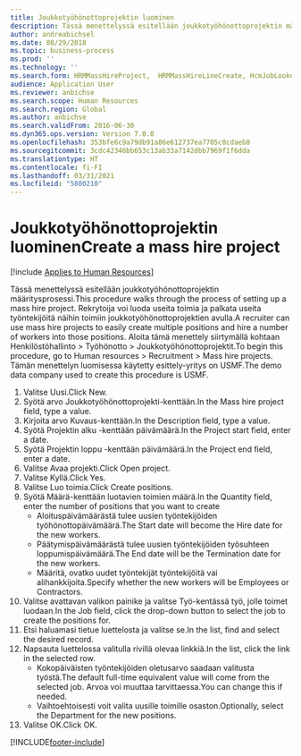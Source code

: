```yaml
---
title: Joukkotyöhönottoprojektin luominen
description: Tässä menettelyssä esitellään joukkotyöhönottoprojektin määritysprosessi.
author: andreabichsel
ms.date: 08/29/2018
ms.topic: business-process
ms.prod: ''
ms.technology: ''
ms.search.form: HRMMassHireProject,  HRMMassHireLineCreate, HcmJobLookup, HcmPersonnelManagementWorkspace
audience: Application User
ms.reviewer: anbichse
ms.search.scope: Human Resources
ms.search.region: Global
ms.author: anbichse
ms.search.validFrom: 2016-06-30
ms.dyn365.ops.version: Version 7.0.0
ms.openlocfilehash: 353bfe6c9a79db91a86e612737ea7705c8cdaeb8
ms.sourcegitcommit: 3cdc42346bb653c13ab33a7142dbb7969f1f6dda
ms.translationtype: HT
ms.contentlocale: fi-FI
ms.lasthandoff: 03/31/2021
ms.locfileid: "5800210"
---
```

# <a name="create-a-mass-hire-project"></a><span data-ttu-id="c4735-103">Joukkotyöhönottoprojektin luominen</span><span class="sxs-lookup"><span data-stu-id="c4735-103">Create a mass hire project</span></span>

[!include [Applies to Human Resources](../includes/applies-to-hr.md)]



<span data-ttu-id="c4735-104">Tässä menettelyssä esitellään joukkotyöhönottoprojektin määritysprosessi.</span><span class="sxs-lookup"><span data-stu-id="c4735-104">This procedure walks through the process of setting up a mass hire project.</span></span> <span data-ttu-id="c4735-105">Rekrytoija voi luoda useita toimia ja palkata useita työntekijöitä näihin toimiin joukkotyöhönottoprojektien avulla.</span><span class="sxs-lookup"><span data-stu-id="c4735-105">A recruiter can use mass hire projects to easily create multiple positions and hire a number of workers into those positions.</span></span> <span data-ttu-id="c4735-106">Aloita tämä menettely siirtymällä kohtaan Henkilöstöhallinto > Työhönotto > Joukkotyöhönottoprojektit.</span><span class="sxs-lookup"><span data-stu-id="c4735-106">To begin this procedure, go to Human resources > Recruitment > Mass hire projects.</span></span> <span data-ttu-id="c4735-107">Tämän menettelyn luomisessa käytetty esittely-yritys on USMF.</span><span class="sxs-lookup"><span data-stu-id="c4735-107">The demo data company used to create this procedure is USMF.</span></span>

1. <span data-ttu-id="c4735-108">Valitse Uusi.</span><span class="sxs-lookup"><span data-stu-id="c4735-108">Click New.</span></span>
2. <span data-ttu-id="c4735-109">Syötä arvo Joukkotyöhönottoprojekti-kenttään.</span><span class="sxs-lookup"><span data-stu-id="c4735-109">In the Mass hire project field, type a value.</span></span>
3. <span data-ttu-id="c4735-110">Kirjoita arvo Kuvaus-kenttään.</span><span class="sxs-lookup"><span data-stu-id="c4735-110">In the Description field, type a value.</span></span>
4. <span data-ttu-id="c4735-111">Syötä Projektin alku -kenttään päivämäärä.</span><span class="sxs-lookup"><span data-stu-id="c4735-111">In the Project start field, enter a date.</span></span>
5. <span data-ttu-id="c4735-112">Syötä Projektin loppu -kenttään päivämäärä.</span><span class="sxs-lookup"><span data-stu-id="c4735-112">In the Project end field, enter a date.</span></span>
6. <span data-ttu-id="c4735-113">Valitse Avaa projekti.</span><span class="sxs-lookup"><span data-stu-id="c4735-113">Click Open project.</span></span>
7. <span data-ttu-id="c4735-114">Valitse Kyllä.</span><span class="sxs-lookup"><span data-stu-id="c4735-114">Click Yes.</span></span>
8. <span data-ttu-id="c4735-115">Valitse Luo toimia.</span><span class="sxs-lookup"><span data-stu-id="c4735-115">Click Create positions.</span></span>
9. <span data-ttu-id="c4735-116">Syötä Määrä-kenttään luotavien toimien määrä.</span><span class="sxs-lookup"><span data-stu-id="c4735-116">In the Quantity field, enter the number of positions that you want to create</span></span>
    * <span data-ttu-id="c4735-117">Aloituspäivämäärästä tulee uusien työntekijöiden työhönottopäivämäärä.</span><span class="sxs-lookup"><span data-stu-id="c4735-117">The Start date will become the Hire date for the new workers.</span></span>  
    * <span data-ttu-id="c4735-118">Päätymispäivämäärästä tulee uusien työntekijöiden työsuhteen loppumispäivämäärä.</span><span class="sxs-lookup"><span data-stu-id="c4735-118">The End date will be the Termination date for the new workers.</span></span>  
    * <span data-ttu-id="c4735-119">Määritä, ovatko uudet työntekijät työntekijöitä vai alihankkijoita.</span><span class="sxs-lookup"><span data-stu-id="c4735-119">Specify whether the new workers will be Employees or Contractors.</span></span>  
10. <span data-ttu-id="c4735-120">Valitse avattavan valikon painike ja valitse Työ-kentässä työ, jolle toimet luodaan.</span><span class="sxs-lookup"><span data-stu-id="c4735-120">In the Job field, click the drop-down button to select the job to create the positions for.</span></span>
11. <span data-ttu-id="c4735-121">Etsi haluamasi tietue luettelosta ja valitse se.</span><span class="sxs-lookup"><span data-stu-id="c4735-121">In the list, find and select the desired record.</span></span>
12. <span data-ttu-id="c4735-122">Napsauta luettelossa valitulla rivillä olevaa linkkiä.</span><span class="sxs-lookup"><span data-stu-id="c4735-122">In the list, click the link in the selected row.</span></span>
    * <span data-ttu-id="c4735-123">Kokopäiväisten työntekijöiden oletusarvo saadaan valitusta työstä.</span><span class="sxs-lookup"><span data-stu-id="c4735-123">The default full-time equivalent value will come from the selected job.</span></span> <span data-ttu-id="c4735-124">Arvoa voi muuttaa tarvittaessa.</span><span class="sxs-lookup"><span data-stu-id="c4735-124">You can change this if needed.</span></span>  
    * <span data-ttu-id="c4735-125">Vaihtoehtoisesti voit valita uusille toimille osaston.</span><span class="sxs-lookup"><span data-stu-id="c4735-125">Optionally, select the Department for the new positions.</span></span>  
13. <span data-ttu-id="c4735-126">Valitse OK.</span><span class="sxs-lookup"><span data-stu-id="c4735-126">Click OK.</span></span>



[!INCLUDE[footer-include](../includes/footer-banner.md)]